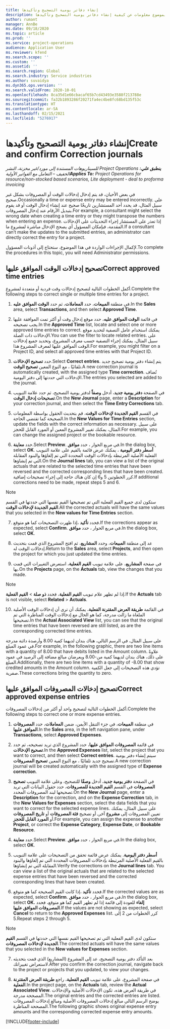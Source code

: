 ```yaml
---
title: إنشاء دفاتر يومية التصحيح وتأكيدها
description: يقدم هذا الموضوع معلومات عن كيفية إنشاء دفاتر يومية التصحيح وتأكيدها.
author: rumant
manager: AnnBe
ms.date: 09/18/2020
ms.topic: article
ms.prod: ''
ms.service: project-operations
audience: Application User
ms.reviewer: kfend
ms.search.scope: ''
ms.custom: ''
ms.assetid: ''
ms.search.region: Global
ms.search.industry: Service industries
ms.author: suvaidya
ms.dyn365.ops.version: ''
ms.search.validFrom: 2020-10-01
ms.openlocfilehash: 8ca35d1e66cbacaf65b7cd43493e3588f213788e
ms.sourcegitcommit: fa32b1893286f20271fa4ec4be8fc68bd135f53c
ms.translationtype: HT
ms.contentlocale: ar-SA
ms.lasthandoff: 02/15/2021
ms.locfileid: "5276917"
---
```

# <a name="create-and-confirm-correction-journals"></a><span data-ttu-id="0c80f-103">إنشاء دفاتر يومية التصحيح وتأكيدها</span><span class="sxs-lookup"><span data-stu-id="0c80f-103">Create and confirm Correction journals</span></span>

<span data-ttu-id="0c80f-104">_**ينطبق علي:** ‏‫Project Operations للسيناريوهات المستندة إلى مورد/غير مخزنة‬، ‏‫النشر الخفيف – التعامل مع الفواتير الأولية‬_</span><span class="sxs-lookup"><span data-stu-id="0c80f-104">_**Applies To:** Project Operations for resource/non-stocked based scenarios, Lite deployment - deal to proforma invoicing_</span></span>

<span data-ttu-id="0c80f-105">في بعض الأحيان، قد يتم إدخال إدخالات الوقت أو المصروفات بشكل غير صحيح.</span><span class="sxs-lookup"><span data-stu-id="0c80f-105">Occasionally a time or expense entry may be entered incorrectly.</span></span> <span data-ttu-id="0c80f-106">على سبيل المثال، قد يحدد أحد المستشارين تاريخًا صحيح عند إنشاء إدخال الوقت أو قد يقوم بتبديل الأرقام عند إدخال المصروفات.</span><span class="sxs-lookup"><span data-stu-id="0c80f-106">For example, a consultant might select the wrong date when creating a time entry or they might transpose the numbers when entering an expense.</span></span> <span data-ttu-id="0c80f-107">إذا تعذر على المستشار إجراء التحديثات على الإدخالات المقدمة، فبإمكان المسؤول أي يصحح الإدخال مباشرة لمشروع ما.</span><span class="sxs-lookup"><span data-stu-id="0c80f-107">If a consultant can’t make the updates to the submitted entries, an administrator can directly correct the entry for a project.</span></span>

<span data-ttu-id="0c80f-108">لإكمال الإجراءات الواردة في هذا الموضوع، ستحتاج إلى أذونات المسؤول.</span><span class="sxs-lookup"><span data-stu-id="0c80f-108">To complete the procedures in this topic, you will need Administrator permissions.</span></span>

## <a name="correct-approved-time-entries"></a><span data-ttu-id="0c80f-109">تصحيح إدخالات الوقت الموافق عليها</span><span class="sxs-lookup"><span data-stu-id="0c80f-109">Correct approved time entries</span></span>     

<span data-ttu-id="0c80f-110">أكمل الخطوات التالية لتصحيح إدخالات وقت فردية أو متعددة لمشروع.</span><span class="sxs-lookup"><span data-stu-id="0c80f-110">Complete the following steps to correct single or multiple time entries for a project.</span></span>

1. <span data-ttu-id="0c80f-111">في منطقة **المبيعات**، حدد **المعاملات‬**، ثم حدد **الوقت الموافق عليه‬**.</span><span class="sxs-lookup"><span data-stu-id="0c80f-111">In the **Sales** area, select **Transactions**, and then select **Approved Time**.</span></span> 

2. <span data-ttu-id="0c80f-112">في قائمة **الوقت الموافق عليه‬**، حدد موقع إدخال وقت أو أكثر تمت الموافقة عليها يجب تصحيحه.</span><span class="sxs-lookup"><span data-stu-id="0c80f-112">In the **Approved Time** list, locate and select one or more approved time entries to correct.</span></span> <span data-ttu-id="0c80f-113">يمكنك استخدام عامل التصفية لتحديد موقع الإدخالات ذات الصلة.</span><span class="sxs-lookup"><span data-stu-id="0c80f-113">You can use the filter to locate related entries.</span></span> <span data-ttu-id="0c80f-114">على سبيل المثال، يمكنك إجراء التصفية حسب معرف المشروع، وتحديد جميع إدخالات الوقت الموافق عليها لمعرف المشروع هذا.</span><span class="sxs-lookup"><span data-stu-id="0c80f-114">For example, you might filter on a Project ID, and select all approved time entries with that Project ID.</span></span>

3. <span data-ttu-id="0c80f-115">حدد **تصحيح الإدخالات**.</span><span class="sxs-lookup"><span data-stu-id="0c80f-115">Select **Correct entries**.</span></span> <span data-ttu-id="0c80f-116">يتم إنشاء دفتر يومية تصحيح جديد تلقائيًا ، مع النوع المعين **تصحيح الوقت**.</span><span class="sxs-lookup"><span data-stu-id="0c80f-116">A new correction journal is automatically created, with the assigned type **Time correction**.</span></span> <span data-ttu-id="0c80f-117">تُضاف الإدخالات التي حددتها إلى دفتر اليومية.</span><span class="sxs-lookup"><span data-stu-id="0c80f-117">The entries you selected are added to the journal.</span></span> 

4. <span data-ttu-id="0c80f-118">في الصفحة **دفتر يومية جديد**، أدخل **وصفاً** لدفتر يومية التصحيح، ثم حدد علامة التبويب **تصحيحات إدخال الوقت**.</span><span class="sxs-lookup"><span data-stu-id="0c80f-118">On the **New Journal** page, enter a **Description** for your correction journal, and then select the **Time Entry Corrections** tab.</span></span>  

5. <span data-ttu-id="0c80f-119">في القسم **القيم الجديدة لإدخالات الوقت**، قم بتحديث الحقول بواسطة المعلومات الصحيحة كما تقتضي الحاجة.</span><span class="sxs-lookup"><span data-stu-id="0c80f-119">In the **New Values for Time Entries** section, update the fields with the correct information as necessary.</span></span> <span data-ttu-id="0c80f-120">على سبيل المثال، يمكنك تغيير المشروع المعين أو المورد القابل للحجز.</span><span class="sxs-lookup"><span data-stu-id="0c80f-120">For example, you can change the assigned project or the bookable resource.</span></span>

6. <span data-ttu-id="0c80f-121">حدد **معاينة**.</span><span class="sxs-lookup"><span data-stu-id="0c80f-121">Select **Preview**.</span></span> <span data-ttu-id="0c80f-122">في مربع الحوار ، حدد **موافق**.</span><span class="sxs-lookup"><span data-stu-id="0c80f-122">In the dialog box, select **OK**.</span></span> <span data-ttu-id="0c80f-123">على علامة التبويب‏‎ **أسطر دفتر اليومية** ، يمكنك عرض قائمة بالقيم الفعلية الأصلية المرتبطة بإدخالات الوقت المحددة التي تم إلغاؤها والبنود المقابلة التي تم إنشاؤها.</span><span class="sxs-lookup"><span data-stu-id="0c80f-123">On the **Journal lines** tab, you can view a list of the original actuals that are related to the selected time entries that have been reversed and the corrected corresponding lines that have been created.</span></span> <span data-ttu-id="0c80f-124">كرر الخطوتين 5 و6 إن كان هناك حاجة إلى إجراء تصحيحات إضافية.</span><span class="sxs-lookup"><span data-stu-id="0c80f-124">If additional corrections need to be made, repeat steps 5 and 6.</span></span> 

> [!NOTE]
> <span data-ttu-id="0c80f-125">ستكون لدى جميع القيم الفعلية التي تم تصحيحها القيم نفسها التي حددتها في القسم **القيم الجديدة لإدخالات الوقت‬**.</span><span class="sxs-lookup"><span data-stu-id="0c80f-125">All the corrected actuals will have the same values that you selected in the **New values for Time Entries** section.</span></span>

7. <span data-ttu-id="0c80f-126">إذا ظهرت التصحيحات كما هو متوقع‏‎، فحدد **تأكيد**.</span><span class="sxs-lookup"><span data-stu-id="0c80f-126">If the corrections appear as expected, select **Confirm**.</span></span> <span data-ttu-id="0c80f-127">في مربع الحوار ، حدد **موافق**.</span><span class="sxs-lookup"><span data-stu-id="0c80f-127">In the dialog box, select **OK**.</span></span>

8. <span data-ttu-id="0c80f-128">عد إلى منطقة **المبيعات**، وحدد **المشاريع**، ثم افتح المشروع الذي قمت بتحديث إدخالات الوقت له.</span><span class="sxs-lookup"><span data-stu-id="0c80f-128">Return to the **Sales** area, select **Projects**, and then open the project for which you just updated the time entries.</span></span> 

9. <span data-ttu-id="0c80f-129">في صفحة **المشاريع**، على علامة تبويب **القيم الفعلية**، استعرض التغييرات التي قمت بها.</span><span class="sxs-lookup"><span data-stu-id="0c80f-129">On the **Projects** page, on the **Actuals** tab, view the changes that you made.</span></span> 

> [!NOTE]
> <span data-ttu-id="0c80f-130">إذا لم تظهر علام تبويب **القيم الفعلية**، فحدد **ذو صلة** > **القيم الفعلية**.</span><span class="sxs-lookup"><span data-stu-id="0c80f-130">If the **Actuals** tab is not visible, select **Related** > **Actuals**.</span></span>  

10. <span data-ttu-id="0c80f-131">في القائمة **طريقة العرض المقترنة الفعلية‬**، يمكنك أن ترى أن إدخالات الوقت الأصلية الملغاة ما زالت مدرجة، كما هو الحال مع إدخالات الوقت المناظرة التي تم تصحيحها.</span><span class="sxs-lookup"><span data-stu-id="0c80f-131">In the **Actual Associated View** list, you can see that the original time entries that have been reversed are still listed, as are the corresponding corrected time entries.</span></span> 

<span data-ttu-id="0c80f-132">على سبيل المثال، في الرسم التالي، هناك بندان لديهما كمية 8.00 وأرصدة دائنة مدرجة في عمود المبلغ.</span><span class="sxs-lookup"><span data-stu-id="0c80f-132">For example, in the following graphic, there are two line items with a quantity of 8.00 that have debits listed in the Amount column.</span></span> <span data-ttu-id="0c80f-133">علاوةً على ذلك، هناك بندان لديهما كمية من-8.00 ويعرضان مبالغ مضافة إلى الرصيد في عمود المبلغ.</span><span class="sxs-lookup"><span data-stu-id="0c80f-133">Additionally, there are two line items with a quantity of -8.00 that show credited amounts in the Amount column.</span></span> <span data-ttu-id="0c80f-134">تؤدي هذه التصحيحات إلى جعل الكمية صفرية.</span><span class="sxs-lookup"><span data-stu-id="0c80f-134">These corrections bring the quantity to zero.</span></span>

 
## <a name="correct-approved-expense-entries"></a><span data-ttu-id="0c80f-135">تصحيح إدخالات المصروفات الموافق عليها</span><span class="sxs-lookup"><span data-stu-id="0c80f-135">Correct approved expense entries</span></span>

<span data-ttu-id="0c80f-136">أكمل الخطوات التالية لتصحيح واحد أو أكثر من إدخالات المصروفات.</span><span class="sxs-lookup"><span data-stu-id="0c80f-136">Complete the following steps to correct one or more expense entries.</span></span> 

1. <span data-ttu-id="0c80f-137">في منطقة **المبيعات**، في جزء التنقل الأيمن، ضمن **المعاملات**، حدد **المصروفات الموافق عليها‬**.</span><span class="sxs-lookup"><span data-stu-id="0c80f-137">In the **Sales** area, in the left navigation pane, under **Transactions**, select **Approved Expenses**.</span></span>

2. <span data-ttu-id="0c80f-138">في قائمة **المصروفات الموافق عليها‬**، حدد المشروع الذي تريد تصحيحه، ثم حدد **تصحيح الإدخالات**.</span><span class="sxs-lookup"><span data-stu-id="0c80f-138">In the **Approved Expenses** list, select the project that you want to correct, and then select **Correct entries**.</span></span> <span data-ttu-id="0c80f-139">سيتم إنشاء دفتر يومية تصحيح جديد تلقائيًا ، مع النوع المعين **تصحيح المصروفات**.</span><span class="sxs-lookup"><span data-stu-id="0c80f-139">A new correction journal will be created automatically with the assigned type of **Expense correction**.</span></span> 

3. <span data-ttu-id="0c80f-140">في الصفحة **دفتر يومية جديد**، أدخل **وصفًا** للتصحيح، وعلى علامة التبويب **تصحيح المصروفات** في القسم **القيم الجديدة للمصروفات‬**، حدد حقول البيانات التي تريد تصحيحها لبند المصروفات المحدد.</span><span class="sxs-lookup"><span data-stu-id="0c80f-140">On the **New Journal** page, enter a **Description** for the correction, and on the **Expense Correction** tab, in the **New Values for Expenses** section, select the data fields that you want to correct for the selected expense lines.</span></span> <span data-ttu-id="0c80f-141">على سبيل المثال، يمكنك تعيين المصروفات إلى **مشروع** آخرـ أو تصحيح **فئة المصروفات** أو **تاريخ المصروفات** أو **المورد القابل للحجز**.</span><span class="sxs-lookup"><span data-stu-id="0c80f-141">For example, you can assign the expense to another **Project**, or correct the **Expense Category**, **Expense Date**, or **Bookable Resource**.</span></span>

4. <span data-ttu-id="0c80f-142">حدد **معاينة**.</span><span class="sxs-lookup"><span data-stu-id="0c80f-142">Select **Preview**.</span></span> <span data-ttu-id="0c80f-143">في مربع الحوار ، حدد **موافق**.</span><span class="sxs-lookup"><span data-stu-id="0c80f-143">In the dialog box, select **OK**.</span></span> 

5. <span data-ttu-id="0c80f-144">تحقق من التصحيحات على علامة التبويب‏‎ **أسطر دفتر اليومية**. يمكنك عرض قائمة بالقيم الفعلية الأصلية المرتبطة بإدخالات المصروفات المحددة التي تم إلغاؤها والبنود المقابلة التي تم إنشاؤها.</span><span class="sxs-lookup"><span data-stu-id="0c80f-144">Verify the corrections on the **Journal lines** tab. You can view a list of the original actuals that are related to the selected expense entries that have been reversed and the corrected corresponding lines that have been created.</span></span>

6. <span data-ttu-id="0c80f-145">إذا كانت القيم الصحيحة كما هو متوقع‏‎، فحدد **تأكيد**.</span><span class="sxs-lookup"><span data-stu-id="0c80f-145">If the corrected values are as expected, select **Confirm**.</span></span> <span data-ttu-id="0c80f-146">في مربع الحوار ، حدد **موافق.**</span><span class="sxs-lookup"><span data-stu-id="0c80f-146">In the dialog box, select **OK.**</span></span> <span data-ttu-id="0c80f-147">إذا لم تظهر القيم كما هو متوقع، فحدد‏‎ **إلغاء** للعودة إلى قائمة **المصروفات الموافق عليها**.</span><span class="sxs-lookup"><span data-stu-id="0c80f-147">If the values are not showing as expected, select **Cancel** to return to the **Approved Expenses** list.</span></span> <span data-ttu-id="0c80f-148">كرر الخطوات من 2 إلى 5.</span><span class="sxs-lookup"><span data-stu-id="0c80f-148">Repeat steps 2 through 5.</span></span> 

> [!NOTE]
> <span data-ttu-id="0c80f-149">ستكون لدى القيم الفعلية التي تم تصحيحها القيم نفسها التي حددتها في القسم **القيم الجديدة لإدخالات المصروفات‬**.</span><span class="sxs-lookup"><span data-stu-id="0c80f-149">The corrected actuals will have the same values that you selected in the **New values for Expenses** section.</span></span>

7. <span data-ttu-id="0c80f-150">بعد التأكد دفتر يومية التصحيح، عد إلى المشروع (المشاريع) الذي قمت بتحديثه لاستعراض تغييراتك.</span><span class="sxs-lookup"><span data-stu-id="0c80f-150">After you confirm the correction journal, navigate back to the project or projects that you updated, to view your changes.</span></span>  

8. <span data-ttu-id="0c80f-151">في صفحة المشروع، على علامة تبويب **القيم الفعلية**، راجع **طريقة العرض المقترنة الفعلية**.</span><span class="sxs-lookup"><span data-stu-id="0c80f-151">In the project page, on the **Actuals** tab, review the **Actual Associated View**.</span></span> <span data-ttu-id="0c80f-152">في طريقة العرض هذه، تكون الإدخالات الأصلية والإدخالات المصححة مدرجة.</span><span class="sxs-lookup"><span data-stu-id="0c80f-152">The original entries and the corrected entries are listed.</span></span> <span data-ttu-id="0c80f-153">يوضح الرسم التالي مبالغ إدخالات المصروفات الأصلية ومبالغ إدخالات المصروفات المصححة المناظرة.</span><span class="sxs-lookup"><span data-stu-id="0c80f-153">The following graphic shows original expense entry amounts and the corresponding corrected expense entry amounts.</span></span> 




[!INCLUDE[footer-include](../includes/footer-banner.md)]